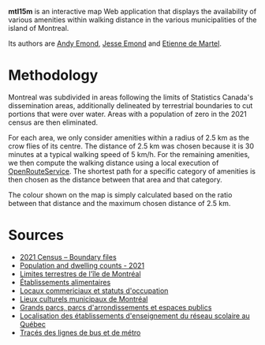 **mtl15m** is an interactive map Web application that displays the availability of various amenities within walking distance in the various municipalities of the island of Montreal.

Its authors are [Andy Emond](https://twitter.com/Drahakar), [Jesse Emond](https://twitter.com/JesseEmond) and [Etienne de Martel](https://twitter.com/edemartel).

# Methodology

Montreal was subdivided in areas following the limits of Statistics Canada's dissemination areas, additionally delineated by terrestrial boundaries to cut portions that were over water. Areas with a population of zero in the 2021 census are then eliminated.

For each area, we only consider amenities within a radius of 2.5 km as the crow flies of its centre. The distance of 2.5 km was chosen because it is 30 minutes at a typical walking speed of 5 km/h. For the remaining amenities, we then compute the walking distance using a local execution of [OpenRouteService](https://openrouteservice.org/). The shortest path for a specific category of amenities is then chosen as the distance between that area and that category.

The colour shown on the map is simply calculated based on the ratio between that distance and the maximum chosen distance of 2.5 km.

# Sources

- [2021 Census – Boundary files](https://www12.statcan.gc.ca/census-recensement/2021/geo/sip-pis/boundary-limites/index2021-eng.cfm?Year=21)
- [Population and dwelling counts - 2021](https://www150.statcan.gc.ca/t1/tbl1/en/tv.action?pid=9810001501&pickMembers%5B0%5D=1.14402)
- [Limites terrestres de l'île de Montréal](https://donnees.montreal.ca/ville-de-montreal/limites-terrestres)
- [Établissements alimentaires](https://donnees.montreal.ca/ville-de-montreal/etablissements-alimentaires)
- [Locaux commericiaux  et statuts d'occupation](https://donnees.montreal.ca/ville-de-montreal/locaux-commerciaux)
- [Lieux culturels municipaux de Montréal](https://donnees.montreal.ca/ville-de-montreal/lieux-culturels)
- [Grands parcs, parcs d'arrondissements et espaces publics](https://donnees.montreal.ca/ville-de-montreal/grands-parcs-parcs-d-arrondissements-et-espaces-publics)
- [Localisation des établissements d'enseignement du réseau scolaire au Québec](https://www.donneesquebec.ca/recherche/dataset/localisation-des-etablissements-d-enseignement-du-reseau-scolaire-au-quebec)
- [Tracés des lignes de bus et de métro](https://donnees.montreal.ca/societe-de-transport-de-montreal/stm-traces-des-lignes-de-bus-et-de-metro)